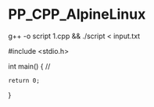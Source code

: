 # PP_CPP_AlpineLinux

g++ -o script 1.cpp && ./script < input.txt



#include <stdio.h>

int main() {
    //

    return 0;
}